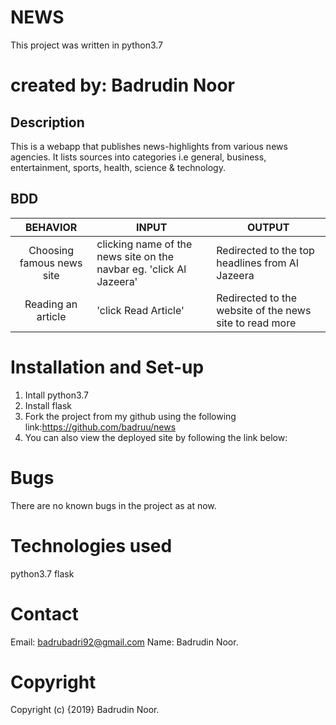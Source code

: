 # NEWS

This project was written in python3.7

# created by: Badrudin Noor

## Description
This is a webapp that publishes news-highlights from various news agencies. It lists sources into categories i.e general, business, entertainment, sports, health, science & technology.

## BDD
|  BEHAVIOR |  INPUT |  OUTPUT |
|:-:|---|---|
|  Choosing famous news site |  clicking name of the news site on the navbar eg. 'click Al Jazeera' |  Redirected to the top headlines from Al Jazeera |
|  Reading an article |  'click Read Article' | Redirected to the website of the news site to read more |


# Installation and Set-up
1. Intall python3.7
2. Install flask
3. Fork the project from my github using the following link:https://github.com/badruu/news
4. You can also view the deployed site by following the link below:

# Bugs
There are no known bugs in the project as at now.

# Technologies used
python3.7
flask

# Contact

Email: badrubadri92@gmail.com
Name: Badrudin Noor.

# Copyright
Copyright (c) {2019} Badrudin Noor.